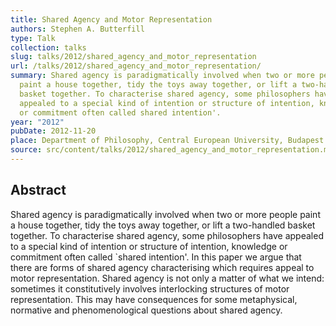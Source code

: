 ```yaml
---
title: Shared Agency and Motor Representation
authors: Stephen A. Butterfill
type: Talk
collection: talks
slug: talks/2012/shared_agency_and_motor_representation
url: /talks/2012/shared_agency_and_motor_representation/
summary: Shared agency is paradigmatically involved when two or more people
  paint a house together, tidy the toys away together, or lift a two-handled
  basket together. To characterise shared agency, some philosophers have
  appealed to a special kind of intention or structure of intention, knowledge
  or commitment often called shared intention'.
year: "2012"
pubDate: 2012-11-20
place: Department of Philosophy, Central European University, Budapest
source: src/content/talks/2012/shared_agency_and_motor_representation.md
---
```


## Abstract

Shared agency is paradigmatically involved when two or more people paint a house together, tidy the toys away together, or lift a two-handled basket together.  To characterise shared agency, some philosophers have appealed to a special kind of intention or structure of intention, knowledge or commitment often called `shared intention'.  In this paper we argue that there are forms of shared agency characterising which requires appeal to  motor representation.  Shared agency is not only a matter of what we intend: sometimes it  constitutively involves interlocking structures of motor representation.  This may have consequences for some metaphysical, normative and phenomenological questions about shared agency.
